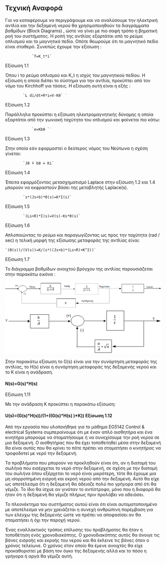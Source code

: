 ## 					Τεχνική Αναφορά

Για να καταφέρουμε να περιγράψουμε και να αναλύσουμε την ηλεκτρική αντλία και την δεξαμενή νερού θα χρησιμοποιηθούν τα διαγράμματα βαθμίδων (Block Diagrams) , ώστε να γίνει με πιο σαφή τρόπο η βηματική ροή του συστήματος. Η ροπή της αντλίας εξαρτάται από το ρεύμα οπλισμού και το μαγνητικό πεδίο. Οπότε θεωρούμε ότι το μαγνητικό πεδίο είναι σταθερό. Συνεπώς έχουμε την εξίσωση :

				`Τ=K_t*i`    
Εξίσωση 1.1

Όπου i το ρεύμα οπλισμού και  K_t η ισχύς του μαγνητικού πεδίου. Η εξίσωση η οποία διέπει το σύστημα για την αντλία, προκύπτει από τον νόμο του Kirchhoff για τάσεις. Η εξίσωση αυτή είναι η εξής :

   			`L di/dt+R*i=V-Κθ` ̇      
Εξίσωση 1.2

Παράλληλα προκύπτει η εξίσωση ηλεκτρομαγνητικής δύναμης η οποία εξαρτάται από την γωνιακή ταχύτητα του οπλισμού και φαίνεται πιο κάτω:

				`e=Kbθ `̇    
Εξίσωση 1.3

Στην οποία εάν εφαρμοστεί ο δεύτερος νόμος του Νεύτωνα η σχέση γίνεται:

			`Jθ ̈+ bθ ̇= Ki`    
Εξίσωση 1.4

Έπειτα εφαρμόζοντας μετασχηματισμό Laplace  στην εξίσωση 1.2 και 1.4 μπορούν να εκφραστούν βάσει της μεταβλητής Laplace(s).

			`s*(Js+b)*Θ(s)=K*I(s)`   
Εξίσωση 1.5

			`(Ls+R)*I(s)=V(s)-Ks*Θ(s)`   
Εξίσωση 1.6

Απλοποιώντας το ρεύμα και παραγωγίζοντας ως προς την ταχύτητα (rad / sec) η τελική μορφή της εξίσωσης μεταφοράς της αντλίας είναι:

	`(Θ(s))/(V(s))=K/(s*((Js+b)*(Ls+R)+K^2))`      
Εξίσωση 1.7

Το διάγραμμα βαθμίδων ανοιχτού βρόγχου της αντλίας παρουσιάζεται  στην παρακάτω εικόνα :

<img src="images/flow_diagram.png" />


<img src="images/water_tank_open.png" />


Στην παρακάτω εξίσωση το G(s) είναι για την συνάρτηση μεταφοράς της αντλίας, το H(s) είναι η συνάρτηση μεταφοράς της δεξαμενής νερού και το Κ είναι η ανάδραση.

####	N(s)=G(s)*H(s)    
Εξίσωση 1.11

Με την ανάδραση Κ προκύπτει η παρακάτω εξίσωση:

#### U(s)=(G(s)*H(s))/(1+((G(s)*H(s) )*K))   Εξίσωση 1.12

Από την εργασία που υλοποιήθηκε για το μάθημα EG5142 Control & electrical Systems συμπεραίνουμε ότι με έναν απλό αισθητήρα και ένα κινητήρα μπορούμε να σταματήσουμε ή να συνεχίσουμε την ροή νερού σε μια δεξαμενή. Ο αισθητήρας που θα έχει τοποθετηθεί μέσα στην δεξαμενή θα είναι αυτός που θα κρίνει το πότε πρέπει να σταματήσει ο κινητήρας να τροφοδοτεί με νερό την δεξαμενή.

Τα προβλήματα που μπορούν να προκληθούν είναι ότι, αν η διατομή του σωλήνα που εισέρχεται το νερό στην δεξαμενή, σε σχέση με την διατομή του σωλήνα όπου εξέρχεται το νερό είναι μικρότερη, τότε θα έχουμε μια μη ισορροπημένη εισροή και εκροή νερού από την δεξαμενή.
Αυτό θα είχε ως αποτέλεσμα ότι η δεξαμενή θα άδειαζε πολύ πιο γρήγορα από ότι θα γέμιζε. Το ίδιο θα ίσχυε αν γινόταν το αντίστροφο, μόνο που η διαφορά θα ήταν ότι η δεξαμενή θα γέμιζε πλήρως πριν προλάβει να αδειάσει.

Το πλεονέκτημα του συστήματος αυτού είναι ότι είναι αυτοματοποιημένο με αποτέλεσμα να μην χρειάζεται η συνεχή ανθρώπινη παρέμβαση για των ελέγχω της δεξαμενής ώστε να πρέπει να αποφασίσει αν θα σταματήσει ή όχι την παροχή νερού.

Ένας εναλλακτικός τρόπος επίλυσης του προβλήματος θα ήταν η τοποθέτηση ενός χρονοδιακόπτης. Ο χρονοδιακόπτης αυτός θα άνοιγε τις βάνες εισροής και εκροής του νερού και θα έκλεινε τις βάνες όταν ο χρόνος τελείωνε. Ο χρόνος στον οποίο θα έμενε ανοιχτός θα είχε προκαθοριστεί με βάση τον όγκο της δεξαμενής αλλά και το πόσο η γρήγορα ή αργά θα γέμιζε αυτή. 
